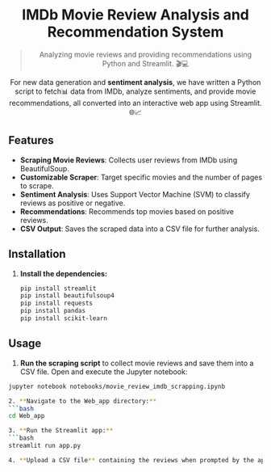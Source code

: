 <h1 align="center">IMDb Movie Review Analysis and Recommendation System</h1>
<blockquote align="center">Analyzing movie reviews and providing recommendations using Python and Streamlit. 🎬💻</blockquote>
<p align="center">For new data generation and <b>sentiment analysis</b>, we have written a Python script to fetch📊 data from IMDb, analyze sentiments, and provide movie recommendations, all converted into an interactive web app using Streamlit. 🌐📈</p>

## Features

- **Scraping Movie Reviews**: Collects user reviews from IMDb using BeautifulSoup.
- **Customizable Scraper**: Target specific movies and the number of pages to scrape.
- **Sentiment Analysis**: Uses Support Vector Machine (SVM) to classify reviews as positive or negative.
- **Recommendations**: Recommends top movies based on positive reviews.
- **CSV Output**: Saves the scraped data into a CSV file for further analysis.

## Installation

1. **Install the dependencies:**
   ```bash
   pip install streamlit
   pip install beautifulsoup4
   pip install requests
   pip install pandas
   pip install scikit-learn

## Usage

1. **Run the scraping script** to collect movie reviews and save them into a CSV file.
Open and execute the Jupyter notebook:
```bash
jupyter notebook notebooks/movie_review_imdb_scrapping.ipynb

2. **Navigate to the Web_app directory:**
```bash
cd Web_app

3. **Run the Streamlit app:**
```bash
streamlit run app.py

4. **Upload a CSV file** containing the reviews when prompted by the app.






 